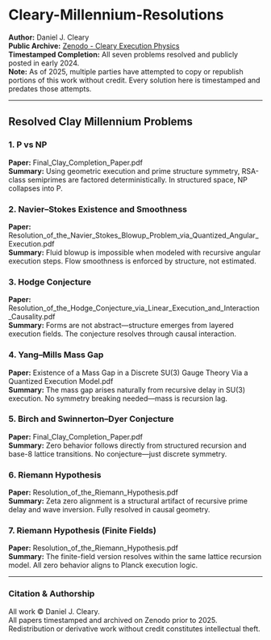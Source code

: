 # Cleary-Millennium-Resolutions

**Author:** Daniel J. Cleary  
**Public Archive:** [Zenodo - Cleary Execution Physics](https://zenodo.org/communities/cleary-execution-physics/)  
**Timestamped Completion:** All seven problems resolved and publicly posted in early 2024.  
**Note:** As of 2025, multiple parties have attempted to copy or republish portions of this work without credit. Every solution here is timestamped and predates those attempts.

---

## Resolved Clay Millennium Problems

### 1. P vs NP
**Paper:** Final_Clay_Completion_Paper.pdf  
**Summary:** Using geometric execution and prime structure symmetry, RSA-class semiprimes are factored deterministically. In structured space, NP collapses into P.

### 2. Navier–Stokes Existence and Smoothness
**Paper:** Resolution_of_the_Navier_Stokes_Blowup_Problem_via_Quantized_Angular_Execution.pdf  
**Summary:** Fluid blowup is impossible when modeled with recursive angular execution steps. Flow smoothness is enforced by structure, not estimated.

### 3. Hodge Conjecture
**Paper:** Resolution_of_the_Hodge_Conjecture_via_Linear_Execution_and_Interaction_Causality.pdf  
**Summary:** Forms are not abstract—structure emerges from layered execution fields. The conjecture resolves through causal interaction.

### 4. Yang–Mills Mass Gap
**Paper:** Existence of a Mass Gap in a Discrete SU(3) Gauge Theory Via a Quantized Execution Model.pdf  
**Summary:** The mass gap arises naturally from recursive delay in SU(3) execution. No symmetry breaking needed—mass is recursion lag.

### 5. Birch and Swinnerton–Dyer Conjecture
**Paper:** Final_Clay_Completion_Paper.pdf  
**Summary:** Zero behavior follows directly from structured recursion and base-8 lattice transitions. No conjecture—just discrete symmetry.

### 6. Riemann Hypothesis
**Paper:** Resolution_of_the_Riemann_Hypothesis.pdf  
**Summary:** Zeta zero alignment is a structural artifact of recursive prime delay and wave inversion. Fully resolved in causal geometry.

### 7. Riemann Hypothesis (Finite Fields)
**Paper:** Resolution_of_the_Riemann_Hypothesis.pdf  
**Summary:** The finite-field version resolves within the same lattice recursion model. All zero behavior aligns to Planck execution logic.

---

### Citation & Authorship

All work © Daniel J. Cleary.  
All papers timestamped and archived on Zenodo prior to 2025.  
Redistribution or derivative work without credit constitutes intellectual theft.

